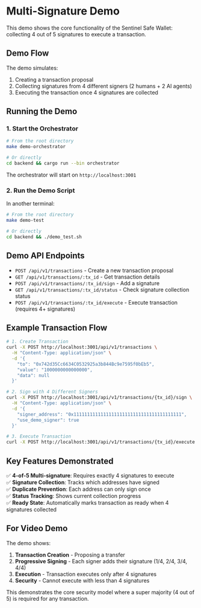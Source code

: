 # Multi-Signature Demo

This demo shows the core functionality of the Sentinel Safe Wallet: collecting 4 out of 5 signatures to execute a transaction.

## Demo Flow

The demo simulates:
1. Creating a transaction proposal
2. Collecting signatures from 4 different signers (2 humans + 2 AI agents)
3. Executing the transaction once 4 signatures are collected

## Running the Demo

### 1. Start the Orchestrator

```bash
# From the root directory
make demo-orchestrator

# Or directly
cd backend && cargo run --bin orchestrator
```

The orchestrator will start on `http://localhost:3001`

### 2. Run the Demo Script

In another terminal:

```bash
# From the root directory
make demo-test

# Or directly
cd backend && ./demo_test.sh
```

## Demo API Endpoints

- `POST /api/v1/transactions` - Create a new transaction proposal
- `GET /api/v1/transactions/:tx_id` - Get transaction details
- `POST /api/v1/transactions/:tx_id/sign` - Add a signature
- `GET /api/v1/transactions/:tx_id/status` - Check signature collection status
- `POST /api/v1/transactions/:tx_id/execute` - Execute transaction (requires 4+ signatures)

## Example Transaction Flow

```bash
# 1. Create Transaction
curl -X POST http://localhost:3001/api/v1/transactions \
  -H "Content-Type: application/json" \
  -d '{
    "to": "0x742d35Cc6634C0532925a3b844Bc9e7595f0bEb5",
    "value": "1000000000000000",
    "data": null
  }'

# 2. Sign with 4 Different Signers
curl -X POST http://localhost:3001/api/v1/transactions/{tx_id}/sign \
  -H "Content-Type: application/json" \
  -d '{
    "signer_address": "0x1111111111111111111111111111111111111111",
    "use_demo_signer": true
  }'

# 3. Execute Transaction
curl -X POST http://localhost:3001/api/v1/transactions/{tx_id}/execute
```

## Key Features Demonstrated

✅ **4-of-5 Multi-signature**: Requires exactly 4 signatures to execute  
✅ **Signature Collection**: Tracks which addresses have signed  
✅ **Duplicate Prevention**: Each address can only sign once  
✅ **Status Tracking**: Shows current collection progress  
✅ **Ready State**: Automatically marks transaction as ready when 4 signatures collected  

## For Video Demo

The demo shows:
1. **Transaction Creation** - Proposing a transfer
2. **Progressive Signing** - Each signer adds their signature (1/4, 2/4, 3/4, 4/4)
3. **Execution** - Transaction executes only after 4 signatures
4. **Security** - Cannot execute with less than 4 signatures

This demonstrates the core security model where a super majority (4 out of 5) is required for any transaction.